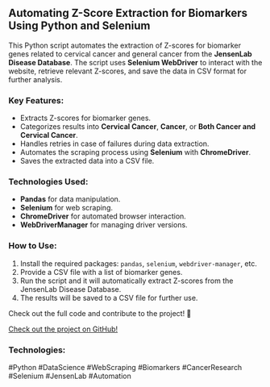 <h2>Automating Z-Score Extraction for Biomarkers Using Python and Selenium</h2>

<p>This Python script automates the extraction of Z-scores for biomarker genes related to cervical cancer and general cancer from the <strong>JensenLab Disease Database</strong>. The script uses <strong>Selenium WebDriver</strong> to interact with the website, retrieve relevant Z-scores, and save the data in CSV format for further analysis.</p>

<h3>Key Features:</h3>
<ul>
    <li>Extracts Z-scores for biomarker genes.</li>
    <li>Categorizes results into <strong>Cervical Cancer</strong>, <strong>Cancer</strong>, or <strong>Both Cancer and Cervical Cancer</strong>.</li>
    <li>Handles retries in case of failures during data extraction.</li>
    <li>Automates the scraping process using <strong>Selenium</strong> with <strong>ChromeDriver</strong>.</li>
    <li>Saves the extracted data into a CSV file.</li>
</ul>

<h3>Technologies Used:</h3>
<ul>
    <li><strong>Pandas</strong> for data manipulation.</li>
    <li><strong>Selenium</strong> for web scraping.</li>
    <li><strong>ChromeDriver</strong> for automated browser interaction.</li>
    <li><strong>WebDriverManager</strong> for managing driver versions.</li>
</ul>

<h3>How to Use:</h3>
<ol>
    <li>Install the required packages: <code>pandas</code>, <code>selenium</code>, <code>webdriver-manager</code>, etc.</li>
    <li>Provide a CSV file with a list of biomarker genes.</li>
    <li>Run the script and it will automatically extract Z-scores from the JensenLab Disease Database.</li>
    <li>The results will be saved to a CSV file for further use.</li>
</ol>

<p>Check out the full code and contribute to the project! 🎉</p>

<p><a href="https://github.com/shari01/JensenLab_Z-Score-Scraper" target="_blank">Check out the project on GitHub!</a></p>

<h3>Technologies:</h3>
<p>#Python #DataScience #WebScraping #Biomarkers #CancerResearch #Selenium #JensenLab #Automation</p>
